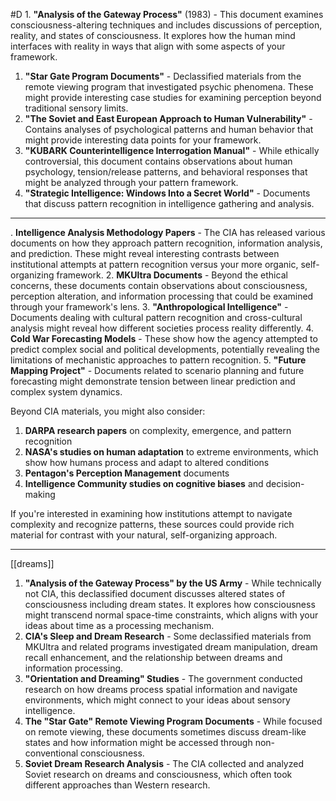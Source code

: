  #D 1. **"Analysis of the Gateway Process"** (1983) - This document examines consciousness-altering techniques and includes discussions of perception, reality, and states of consciousness. It explores how the human mind interfaces with reality in ways that align with some aspects of your framework.
1. **"Star Gate Program Documents"** - Declassified materials from the remote viewing program that investigated psychic phenomena. These might provide interesting case studies for examining perception beyond traditional sensory limits.
2. **"The Soviet and East European Approach to Human Vulnerability"** - Contains analyses of psychological patterns and human behavior that might provide interesting data points for your framework.
3. **"KUBARK Counterintelligence Interrogation Manual"** - While ethically controversial, this document contains observations about human psychology, tension/release patterns, and behavioral responses that might be analyzed through your pattern framework.
4. **"Strategic Intelligence: Windows Into a Secret World"** - Documents that discuss pattern recognition in intelligence gathering and analysis.


---


. **Intelligence Analysis Methodology Papers** - The CIA has released various documents on how they approach pattern recognition, information analysis, and prediction. These might reveal interesting contrasts between institutional attempts at pattern recognition versus your more organic, self-organizing framework.
2. **MKUltra Documents** - Beyond the ethical concerns, these documents contain observations about consciousness, perception alteration, and information processing that could be examined through your framework's lens.
3. **"Anthropological Intelligence"** - Documents dealing with cultural pattern recognition and cross-cultural analysis might reveal how different societies process reality differently.
4. **Cold War Forecasting Models** - These show how the agency attempted to predict complex social and political developments, potentially revealing the limitations of mechanistic approaches to pattern recognition.
5. **"Future Mapping Project"** - Documents related to scenario planning and future forecasting might demonstrate tension between linear prediction and complex system dynamics.

Beyond CIA materials, you might also consider:

1. **DARPA research papers** on complexity, emergence, and pattern recognition
2. **NASA's studies on human adaptation** to extreme environments, which show how humans process and adapt to altered conditions
3. **Pentagon's Perception Management** documents
4. **Intelligence Community studies on cognitive biases** and decision-making

If you're interested in examining how institutions attempt to navigate complexity and recognize patterns, these sources could provide rich material for contrast with your natural, self-organizing approach.

---

[[dreams]]

1. **"Analysis of the Gateway Process" by the US Army** - While technically not CIA, this declassified document discusses altered states of consciousness including dream states. It explores how consciousness might transcend normal space-time constraints, which aligns with your ideas about time as a processing mechanism.
2. **CIA's Sleep and Dream Research** - Some declassified materials from MKUltra and related programs investigated dream manipulation, dream recall enhancement, and the relationship between dreams and information processing.
3. **"Orientation and Dreaming" Studies** - The government conducted research on how dreams process spatial information and navigate environments, which might connect to your ideas about sensory intelligence.
4. **The "Star Gate" Remote Viewing Program Documents** - While focused on remote viewing, these documents sometimes discuss dream-like states and how information might be accessed through non-conventional consciousness.
5. **Soviet Dream Research Analysis** - The CIA collected and analyzed Soviet research on dreams and consciousness, which often took different approaches than Western research.